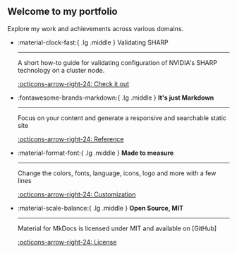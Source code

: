 ## Welcome to my portfolio

Explore my work and achievements across various domains. 

<div class="grid cards" markdown>

-   :material-clock-fast:{ .lg .middle } Validating SHARP

    ---

    A short how-to guide for validating configuration of NVIDIA's SHARP technology on a cluster node.

    [:octicons-arrow-right-24: Check it out](./writing-samples/sharp.md)

-   :fontawesome-brands-markdown:{ .lg .middle } __It's just Markdown__

    ---

    Focus on your content and generate a responsive and searchable static site

    [:octicons-arrow-right-24: Reference](#)

-   :material-format-font:{ .lg .middle } __Made to measure__

    ---

    Change the colors, fonts, language, icons, logo and more with a few lines

    [:octicons-arrow-right-24: Customization](#)

-   :material-scale-balance:{ .lg .middle } __Open Source, MIT__

    ---

    Material for MkDocs is licensed under MIT and available on [GitHub]

    [:octicons-arrow-right-24: License](#)

</div>